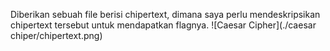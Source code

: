 Diberikan sebuah file berisi chipertext, dimana saya perlu mendeskripsikan chipertext tersebut untuk mendapatkan flagnya.
![Caesar Cipher](./caesar chiper/chipertext.png)

